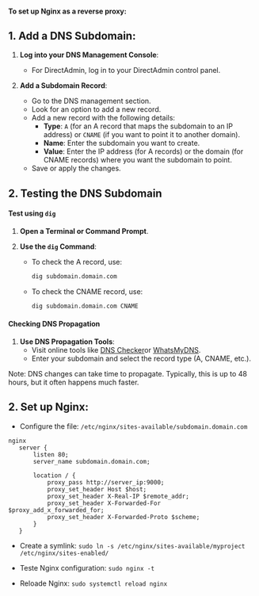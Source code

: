 
#### To set up Nginx as a reverse proxy:

## 1. Add a DNS Subdomain:

1. **Log into your DNS Management Console**:
   - For DirectAdmin, log in to your DirectAdmin control panel.

2. **Add a Subdomain Record**:
   - Go to the DNS management section.
   - Look for an option to add a new record.
   - Add a new record with the following details:
     - **Type**: `A` (for an A record that maps the subdomain to an IP address) or `CNAME` (if you want to point it to another domain).
     - **Name**: Enter the subdomain you want to create.
     - **Value**: Enter the IP address (for A records) or the domain (for CNAME records) where you want the subdomain to point.
   - Save or apply the changes.

## 2. Testing the DNS Subdomain

#### Test using `dig`

1. **Open a Terminal or Command Prompt**.

2. **Use the `dig` Command**:
   - To check the A record, use:
     ```bash
     dig subdomain.domain.com
     ```
   - To check the CNAME record, use:
     ```bash
     dig subdomain.domain.com CNAME
     ```

#### Checking DNS Propagation

1. **Use DNS Propagation Tools**:
   - Visit online tools like [DNS Checker](https://dnschecker.org)or [WhatsMyDNS](https://www.whatsmydns.net/).
   - Enter your subdomain and select the record type (A, CNAME, etc.).

Note: DNS changes can take time to propagate. Typically, this is up to 48 hours, but it often happens much faster.

## 2. Set up Nginx:

- Configure the file: `/etc/nginx/sites-available/subdomain.domain.com`

```
nginx
   server {
       listen 80;
       server_name subdomain.domain.com;

       location / {
           proxy_pass http://server_ip:9000;
           proxy_set_header Host $host;
           proxy_set_header X-Real-IP $remote_addr;
           proxy_set_header X-Forwarded-For $proxy_add_x_forwarded_for;
           proxy_set_header X-Forwarded-Proto $scheme;
       }
   }
```

- Create a symlink: `sudo ln -s /etc/nginx/sites-available/myproject /etc/nginx/sites-enabled/` 

- Teste Nginx configuration: `sudo nginx -t`

- Reloade Nginx: `sudo systemctl reload nginx`